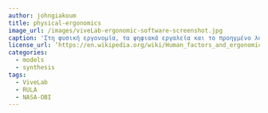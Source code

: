 ```yaml
---
author: johngiakoum
title: physical-ergonomics
image_url: /images/viveLab-ergonomic-software-screenshot.jpg
caption: 'Στη φυσική εργονομία, τα ψηφιακά εργαλεία και το προηγμένο λογισμικό επιτρέπουν την ανάλυση ενός χώρου εργασίας.Οι κινήσεις ενός εργαζομένου καταγράφονται χρησιμοποιώντας ένα εργαλείο δέσμευσης κίνησης και εισάγονται σε ένα σύστημα ανάλυσης. Για την ανίχνευση επικίνδυνων στάσεων και κινήσεων, εφαρμόζονται παραδοσιακές μέθοδοι αξιολόγησης κινδύνου στο λογισμικό - όπως για παράδειγμα στο εργονομικό λογισμικό αξιολόγησης ViveLab RULA και NASA-OBI.'
license_url: ‘https://en.wikipedia.org/wiki/Human_factors_and_ergonomics'
categories:
  - models
  - synthesis
tags:
  - ViveLab
  - RULA
  - NASA-OBI
---
```

